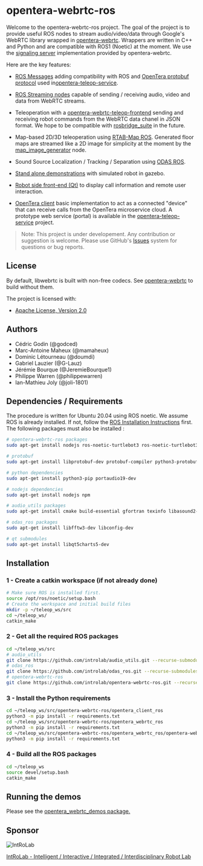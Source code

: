 # opentera-webrtc-ros

Welcome to the opentera-webrtc-ros project. The goal of the project is to provide useful ROS nodes to stream audio/video/data through Google's WebRTC library wrapped in [opentera-webrtc](https://github.com/introlab/opentera-webrtc). Wrappers are written in C++ and Python and are compatible with ROS1 (Noetic) at the moment. We use the [signaling server](https://github.com/introlab/opentera-webrtc/tree/main/signaling-server) implementation provided by opentera-webrtc.

Here are the key features:

* [ROS Messages](opentera_webrtc_ros_msgs) adding compatibility with ROS and [OpenTera protobuf protocol](https://github.com/introlab/opentera_messages) used in[opentera-teleop-service](https://github.com/introlab/opentera-teleop-service).

* [ROS Streaming nodes](opentera_webrtc_ros/README.md) capable of sending / receiving audio, video and data from WebRTC streams.

* Teleoperation with a [opentera-webrtc-teleop-frontend](https://github.com/introlab/opentera-webrtc-teleop-frontend) sending and receiving robot commands from the WebRTC data chanel in JSON format. We hope to be compatible with [rosbridge_suite](https://github.com/RobotWebTools/rosbridge_suite) in the future.

* Map-based 2D/3D teleoperation using [RTAB-Map ROS](https://github.com/introlab/rtabmap_ros). Generated floor maps are streamed like a 2D image for simplicity at the moment by the [map_image_generator](map_image_generator) node.

* Sound Source Localization / Tracking / Separation using [ODAS ROS](https://github.com/introlab/odas_ros).

* [Stand alone demonstrations](opentera_webrtc_demos/README.md) with simulated robot in gazebo.

* [Robot side front-end (Qt)](opentera_webrtc_robot_gui/README.md) to display call information and remote user interaction.

* [OpenTera client](opentera_client_ros/README.md) basic implementation to act as a connected "device" that can receive calls from the OpenTera microservice cloud. A prototype web service (portal) is available in the [opentera-teleop-service](https://github.com/introlab/opentera-teleop-service) project.

> Note: This project is under developement. Any contribution or suggestion is welcome. Please use GitHub's [Issues](https://github.com/introlab/opentera-webrtc-ros/issues) system for questions or bug reports.

## License

By default, libwebrtc is built with non-free codecs. See [opentera-webrtc](https://github.com/introlab/opentera-webrtc#license) to build without them.

The project is licensed with:

* [Apache License, Version 2.0](LICENSE)

## Authors

* Cédric Godin (@godced)
* Marc-Antoine Maheux (@mamaheux)
* Dominic Létourneau (@doumdi)
* Gabriel Lauzier (@G-Lauz)
* Jérémie Bourque (@JeremieBourque1)
* Philippe Warren (@philippewarren)
* Ian-Mathieu Joly (@joli-1801)

## Dependencies / Requirements

The procedure is written for Ubuntu 20.04 using ROS noetic. We assume ROS is already installed. If not, follow the [ROS Installation Instructions](http://wiki.ros.org/noetic/Installation/Ubuntu) first. The following packages must also be installed :

```bash
# opentera-webrtc-ros packages
sudo apt-get install nodejs ros-noetic-turtlebot3 ros-noetic-turtlebot3-gazebo ros-noetic-cv-camera ros-noetic-dwa-local-planner ros-noetic-rtabmap-ros

# protobuf
sudo apt-get install libprotobuf-dev protobuf-compiler python3-protobuf

# python dependencies
sudo apt-get install python3-pip portaudio19-dev

# nodejs dependencies
sudo apt-get install nodejs npm

# audio_utils packages
sudo apt-get install cmake build-essential gfortran texinfo libasound2-dev libpulse-dev libgfortran-*-dev

# odas_ros packages
sudo apt-get install libfftw3-dev libconfig-dev

# qt submodules
sudo apt-get install libqt5charts5-dev
```

## Installation

### 1 - Create a catkin workspace (if not already done)

```bash
# Make sure ROS is installed first.
source /opt/ros/noetic/setup.bash
# Create the workspace and initial build files
mkdir -p ~/teleop_ws/src
cd ~/teleop_ws/
catkin_make
```

### 2 - Get all the required ROS packages

```bash
cd ~/teleop_ws/src
# audio_utils
git clone https://github.com/introlab/audio_utils.git --recurse-submodules
# odas_ros
git clone https://github.com/introlab/odas_ros.git --recurse-submodules
# opentera-webrtc-ros
git clone https://github.com/introlab/opentera-webrtc-ros.git --recurse-submodules
```

### 3 - Install the Python requirements

```bash
cd ~/teleop_ws/src/opentera-webrtc-ros/opentera_client_ros
python3 -m pip install -r requirements.txt
cd ~/teleop_ws/src/opentera-webrtc-ros/opentera_webrtc_ros
python3 -m pip install -r requirements.txt
cd ~/teleop_ws/src/opentera-webrtc-ros/opentera_webrtc_ros/opentera-webrtc
python3 -m pip install -r requirements.txt
```

### 4 - Build all the ROS packages

```bash
cd ~/teleop_ws
source devel/setup.bash
catkin_make
```

## Running the demos

Please see the [opentera_webrtc_demos package.](opentera_webrtc_demos/README.md)

## Sponsor

![IntRoLab](https://introlab.3it.usherbrooke.ca/IntRoLab.png)

[IntRoLab - Intelligent / Interactive / Integrated / Interdisciplinary Robot Lab](https://introlab.3it.usherbrooke.ca)
